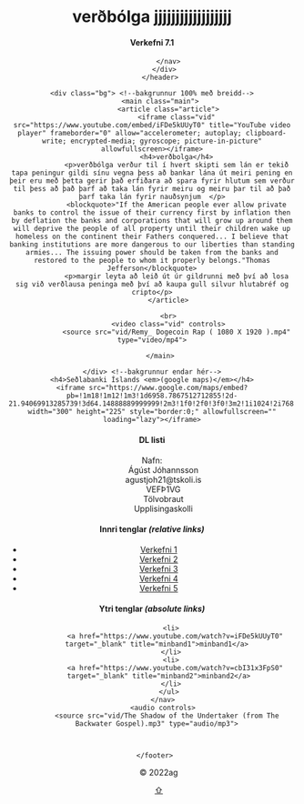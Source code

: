 <!DOCTYPE html> 
<html> 
<head>
	<meta charset="utf-8">
	<meta name="viewport" content="width=device-width, initial-scale=1.0">
	<meta name="description" content="Skipulag, layout">
	<meta name="author" content=" ">
	<title>Verkefni 7.1 bakgrunnar</title>
	<!-- veljið leturgerð af http://fonts.google.com-->
	<link href="https://fonts.googleapis.com/css2?family=Open+Sans:ital,wght@0,300;0,400;0,600;0,800;1,300;1,400;1,600;1,800&display=swap" rel="stylesheet">
	<link rel="preconnect" href="https://fonts.googleapis.com">
<link rel="preconnect" href="https://fonts.gstatic.com" crossorigin>
<link href="https://fonts.googleapis.com/css2?family=Ewert&family=Fredericka+the+Great&family=Open+Sans:ital,wght@0,300;0,400;0,600;0,800;1,300;1,400;1,600;1,800&family=Redressed&family=Rokkitt:wght@300&family=Shizuru&display=swap" rel="stylesheet">
    <link rel="preconnect" href="https://fonts.googleapis.com">
<link rel="preconnect" href="https://fonts.gstatic.com" crossorigin>
<link href="https://fonts.googleapis.com/css2?family=Ewert&family=Fredericka+the+Great&family=Open+Sans:ital,wght@0,300;0,400;0,600;0,800;1,300;1,400;1,600;1,800&family=Rokkitt:wght@300&family=Shizuru&display=swap" rel="stylesheet">
	<link rel="stylesheet" type="text/css" href="stilts.css">
    <link rel="stylesheet" type="text/css" href="iframe.css"
	<link rel="preconnect" href="https://fonts.googleapis.com">
	<link rel="preconnect" href="https://fonts.gstatic.com" crossorigin>
	<link href="https://fonts.googleapis.com/css2?family=Ewert&family=Fredericka+the+Great&family=Lobster&family=Open+Sans:ital,wght@0,300;0,400;0,600;0,800;1,300;1,400;1,600;1,800&family=Redressed&family=Rokkitt:wght@300&family=Shizuru&display=swap" rel="stylesheet">

</head>
<body id="top">
	<header class="header col-2">
		<div>
			<h1>verðbólga       jjjjjjjjjjjjjjjjjj</h1>
		</div>
		<div>
			<h4 class="verkefni">Verkefni 7.1</h4>
			<nav class="topnav">
			 
			</nav>
		  </div>
		</header>
      
	<div class="bg"> <!--bakgrunnur 100% með breidd-->
		<main class="main">
			<article class="article">
                <iframe class="vid" src="https://www.youtube.com/embed/iFDe5kUUyT0" title="YouTube video player" frameborder="0" allow="accelerometer; autoplay; clipboard-write; encrypted-media; gyroscope; picture-in-picture" allowfullscreen></iframe>
				<h4>verðbolga</h4>
				<p>verðbólga verður til í hvert skipti sem lán er tekið tapa peningur gildi sínu vegna þess að bankar lána út meiri pening en þeir eru með þetta gerir það erfiðara að spara fyrir hlutum sem verður til þess að það þarf að taka lán fyrir meiru og meiru þar til að það þarf taka lán fyrir nauðsynjum  </p>
				<blockquote>"If the American people ever allow private banks to control the issue of their currency first by inflation then by deflation the banks and corporations that will grow up around them will deprive the people of all property until their children wake up homeless on the continent their Fathers conquered... I believe that banking institutions are more dangerous to our liberties than standing armies... The issuing power should be taken from the banks and restored to the people to whom it properly belongs."Thomas Jefferson</blockquote>
				<p>margir leyta að leið út úr gildrunni með því að losa sig við verðlausa peninga með því að kaupa gull silvur hlutabréf og cripto</p>
			</article>
            
			<br>
			<video class="vid" controls>
				<source src="vid/Remy_ Dogecoin Rap ( 1080 X 1920 ).mp4" type="video/mp4">
        
		</main>
        
	</div> <!--bakgrunnur endar hér-->
	<h4>Seðlabanki Íslands <em>(google maps)</em></h4>
	<iframe src="https://www.google.com/maps/embed?pb=!1m18!1m12!1m3!1d6958.7867512712855!2d-21.94069913285739!3d64.14888889999999!2m3!1f0!2f0!3f0!3m2!1i1024!2i768!4f13.1!3m3!1m2!1s0x48d674d2585fe765%3A0xef212b274748ffc9!2zU2XDsGxhYmFua2kgw41zbGFuZHM!5e0!3m2!1sis!2sis!4v1645294320868!5m2!1sis!2sis" width="300" height="225" style="border:0;" allowfullscreen="" loading="lazy"></iframe>
  <footer class="footer col-3">
	<nav>
		<h4>DL listi </h4>
		<dl><!--Description list, nafn tölvupóstur og áfangi-->
		  <dt>Nafn:</dt>
			<dd>Ágúst Jóhannsson</dd>
			<dd>agustjoh21@tskoli.is</dd><!--tölvupóstur-->
			<dd>VEFÞ1VG</dd><!--áfangi-->
			<dd>Tölvobraut</dd>
                <dd>Upplisingaskolli</dd><!--áfangi-->
		</dl>
	  </nav>
	  <nav>
		<h4>Innri tenglar <em>(relative links)</em></h4>
		<ul class="footnav"><!-- inner links! hér þarf að aðlaga slóðir að eigin verkefnum -->
		  <li><a href="../Verkefni-1/verk 1.1.html">Verkefni 1</a></li>
		  <li><a href="../Verkefni-2/verk 2.2.html">Verkefni 2</a></li>
		  <li><a href="../Verkefni-3/verk.3.1.html">Verkefni 3</a></li>
		  <li><a href="../Verkefni-4/listy.html">Verkefni 4</a></li>
		  <li><a href="../Verkefni-5/verk.5.html">Verkefni 5</a></li>
		</ul>
	  </nav>
	  <nav>
		<h4>Ytri tenglar <em>(absolute links)</em></h4>
		<ul class="footnav"> <!-- Absolute links "target _blank" opnar nýjan glugga í vafranum !aðeins notað þegar vísað er út úr eigin vef-->
		  
		
		  <li>
			<a href="https://www.youtube.com/watch?v=iFDe5kUUyT0" target="_blank" title="minband1">minband1</a> 
		  </li>
		  <li>
			<a href="https://www.youtube.com/watch?v=cbI31x3FpS0" target="_blank" title="minband2">minband2</a>
		  </li>
		 </ul>
	  </nav>
      <audio controls>
        <source src="vid/The Shadow of the Undertaker (from The Backwater Gospel).mp3" type="audio/mp3"> 


       
	</footer>  
  <p class="copy">&copy; 2022ag </p>
	<!--tengill með absolute staðsetningu -->
	<a href="#top" class="taki" title="Efst á síðu"> &#8679; </a>
</body>
</html>
